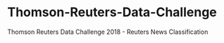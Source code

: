 # Thomson-Reuters-Data-Challenge
 Thomson Reuters Data Challenge 2018 - Reuters News Classification
